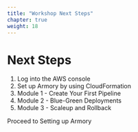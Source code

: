 ```yaml
---
title: "Workshop Next Steps"
chapter: true
weight: 18
---
```



# Next Steps

1. Log into the AWS console
1. Set up Armory by using CloudFormation
1. Module 1 - Create Your First Pipeline
1. Module 2 - Blue-Green Deployments
1. Module 3 - Scaleup and Rollback

Proceed to Setting up Armory
